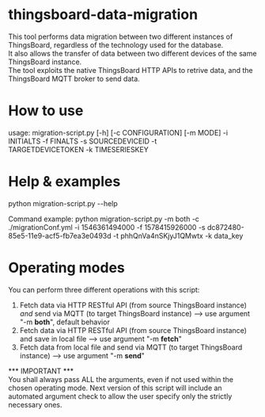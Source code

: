 # thingsboard-data-migration
This tool performs data migration between two different instances of ThingsBoard, regardless of the technology used for the database.
<br>
It also allows the transfer of data between two different devices of the same ThingsBoard instance.
<br>
The tool exploits the native ThingsBoard HTTP APIs to retrive data, and the ThingsBoard MQTT broker to send data.

# How to use
usage: migration-script.py [-h] [-c CONFIGURATION] [-m MODE] -i 
       INITIALTS -f FINALTS -s SOURCEDEVICEID -t  
       TARGETDEVICETOKEN -k TIMESERIESKEY

# Help & examples
python migration-script.py --help

Command example:
python migration-script.py -m both -c ./migrationConf.yml -i 1546361494000 -f 1578415926000 -s dc872480-85e5-11e9-acf5-fb7ea3e0493d -t phhQnVa4nSKjyJ1QMwtx -k data_key

# Operating modes
You can perform three different operations with this script:
1) Fetch data via HTTP RESTful API (from source ThingsBoard instance) <i>and</i> send via MQTT (to target ThingsBoard instance) --> use argument "-m <b>both</b>", default behavior
2) Fetch data via HTTP RESTful API (from source ThingsBoard instance) and save in local file --> use argument "-m <b>fetch</b>"
3) Fetch data from local file and send via MQTT (to target ThingsBoard instance) --> use argument "-m <b>send</b>"

*** IMPORTANT ***
<br>
You shall always pass ALL the arguments, even if not used within the chosen operating mode. Next version of this script will include an automated argument check to allow the user specify only the strictly necessary ones.
